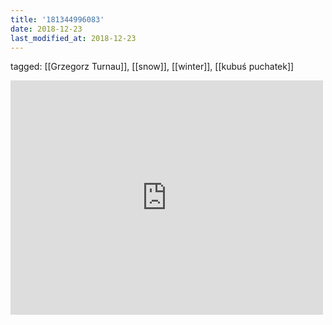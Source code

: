 ```yaml
---
title: '181344996083'
date: 2018-12-23
last_modified_at: 2018-12-23
---
```

tagged: [[Grzegorz Turnau]], [[snow]], [[winter]], [[kubuś puchatek]]
<iframe allow="accelerometer; autoplay; clipboard-write; encrypted-media; gyroscope; picture-in-picture" allowfullscreen="" frameborder="0" height="375" id="youtube_iframe" src="https://www.youtube.com/embed/pfOWLfD02pg?feature=oembed&amp;enablejsapi=1&amp;origin=https://safe.txmblr.com&amp;wmode=opaque" width="500"></iframe>